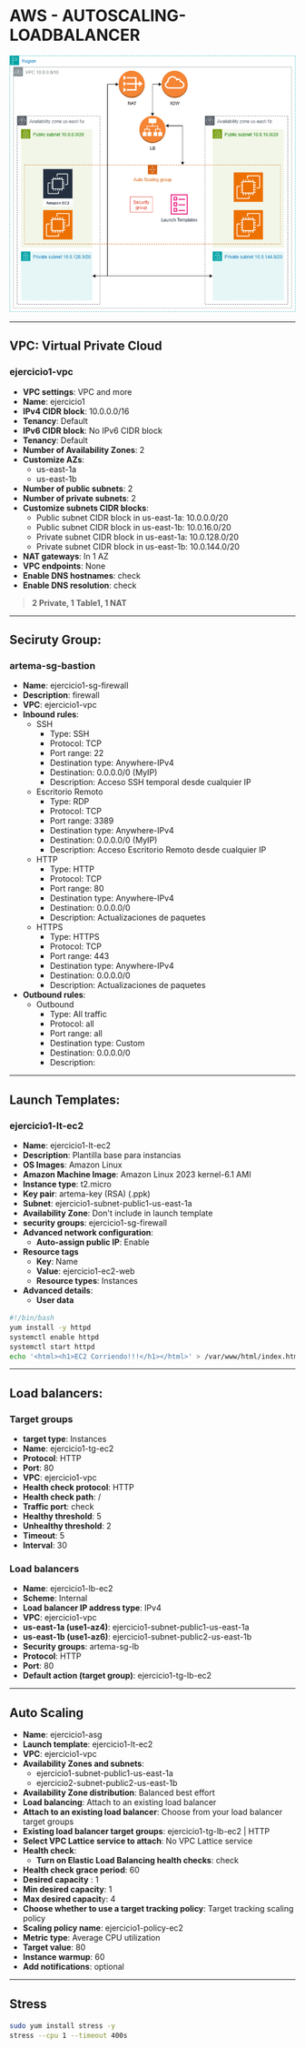 # AWS - AUTOSCALING-LOADBALANCER

<img src="..\Img\Ejercicio1.drawio.png">

---

## **VPC**: Virtual Private Cloud
### ejercicio1-vpc
- **VPC settings**: VPC and more
- **Name**: ejercicio1
- **IPv4 CIDR block**: 10.0.0.0/16
- **Tenancy**: Default
- **IPv6 CIDR block**: No IPv6 CIDR block
- **Tenancy**: Default
- **Number of Availability Zones**: 2
- **Customize AZs**:
  - us-east-1a
  - us-east-1b
- **Number of public subnets**: 2
- **Number of private subnets**: 2
- **Customize subnets CIDR blocks**:
  - Public subnet CIDR block in us-east-1a: 10.0.0.0/20
  - Public subnet CIDR block in us-east-1b: 10.0.16.0/20
  - Private subnet CIDR block in us-east-1a: 10.0.128.0/20
  - Private subnet CIDR block in us-east-1b: 10.0.144.0/20
- **NAT gateways**: In 1 AZ
- **VPC endpoints**: None
- **Enable DNS hostnames**: check
- **Enable DNS resolution**: check

>**2 Private, 1 Table1, 1 NAT**

---

## **Seciruty Group**: 
### artema-sg-bastion
- **Name**: ejercicio1-sg-firewall
- **Description**: firewall
- **VPC**: ejercicio1-vpc
- **Inbound rules**:
  - SSH
    - Type: SSH
    - Protocol: TCP
    - Port range: 22
    - Destination type: Anywhere-IPv4
    - Destination: 0.0.0.0/0 (MyIP)
    - Description: Acceso SSH temporal desde cualquier IP
  - Escritorio Remoto
    - Type: RDP
    - Protocol: TCP
    - Port range: 3389
    - Destination type: Anywhere-IPv4
    - Destination: 0.0.0.0/0 (MyIP)
    - Description: Acceso Escritorio Remoto desde cualquier IP
  - HTTP
    - Type: HTTP
    - Protocol: TCP
    - Port range: 80
    - Destination type: Anywhere-IPv4
    - Destination: 0.0.0.0/0
    - Description: Actualizaciones de paquetes
  - HTTPS
    - Type: HTTPS
    - Protocol: TCP
    - Port range: 443
    - Destination type: Anywhere-IPv4
    - Destination: 0.0.0.0/0
    - Description: Actualizaciones de paquetes
- **Outbound rules**:
  - Outbound
    - Type: All traffic
    - Protocol: all
    - Port range: all
    - Destination type: Custom
    - Destination: 0.0.0.0/0
    - Description: 

---

## **Launch Templates**:
### ejercicio1-lt-ec2
- **Name**: ejercicio1-lt-ec2
- **Description**: Plantilla base para instancias
- **OS Images**: Amazon Linux
- **Amazon Machine Image**: Amazon Linux 2023 kernel-6.1 AMI
- **Instance type**: t2.micro
- **Key pair**: artema-key (RSA) (.ppk)
- **Subnet**: ejercicio1-subnet-public1-us-east-1a
- **Availability Zone**: Don't include in launch template
- **security groups**: ejercicio1-sg-firewall
- **Advanced network configuration**:
  - **Auto-assign public IP**: Enable
- **Resource tags**
  - **Key**: Name
  - **Value**: ejercicio1-ec2-web
  - **Resource types**: Instances
- **Advanced details**:
  - **User data**
```bash
#!/bin/bash
yum install -y httpd
systemctl enable httpd
systemctl start httpd
echo '<html><h1>EC2 Corriendo!!!</h1></html>' > /var/www/html/index.html
```

---

## **Load balancers**:
### Target groups
- **target type**: Instances
- **Name**: ejercicio1-tg-ec2
- **Protocol**: HTTP
- **Port**: 80
- **VPC**: ejercicio1-vpc
- **Health check protocol**: HTTP 
- **Health check path**: /
- **Traffic port**: check
- **Healthy threshold**: 5
- **Unhealthy threshold**: 2
- **Timeout**: 5
- **Interval**: 30

### Load balancers
- **Name**: ejercicio1-lb-ec2
- **Scheme**: Internal
- **Load balancer IP address type**: IPv4
- **VPC**: ejercicio1-vpc
- **us-east-1a (use1-az4)**: ejercicio1-subnet-public1-us-east-1a
- **us-east-1b (use1-az6)**: ejercicio1-subnet-public2-us-east-1b
- **Security groups**: artema-sg-lb
- **Protocol**: HTTP
- **Port**: 80
- **Default action (target group)**: ejercicio1-tg-lb-ec2

---

## Auto Scaling
- **Name**: ejercicio1-asg
- **Launch template**: ejercicio1-lt-ec2
- **VPC**: ejercicio1-vpc
- **Availability Zones and subnets**:
  - ejercicio1-subnet-public1-us-east-1a 
  - ejercicio2-subnet-public2-us-east-1b
- **Availability Zone distribution**: Balanced best effort
- **Load balancing**: Attach to an existing load balancer
- **Attach to an existing load balancer**: Choose from your load balancer target groups
- **Existing load balancer target groups**: ejercicio1-tg-lb-ec2 | HTTP
- **Select VPC Lattice service to attach**: 
No VPC Lattice service
- **Health check**:
  - **Turn on Elastic Load Balancing health checks**: check
- **Health check grace period**: 60
- **Desired capacity** : 1
- **Min desired capacity**: 1
- **Max desired capacit**y: 4
- **Choose whether to use a target tracking policy**: Target tracking scaling policy
- **Scaling policy name**: ejercicio1-policy-ec2
- **Metric type**: Average CPU utilization
- **Target value**: 80
- **Instance warmup**: 60
- **Add notifications**: optional

---

## Stress
```bash
sudo yum install stress -y
stress --cpu 1 --timeout 400s
```